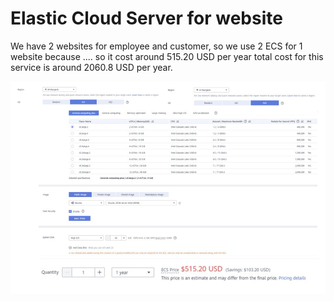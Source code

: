 # Elastic Cloud Server for website

We have 2 websites for employee and customer, so we use 2 ECS for 1 website because .... so it cost around 515.20 USD per year total cost for this service is around 2060.8 USD per year.

![](<../../../../.gitbook/assets/image (3) (1).png>)
